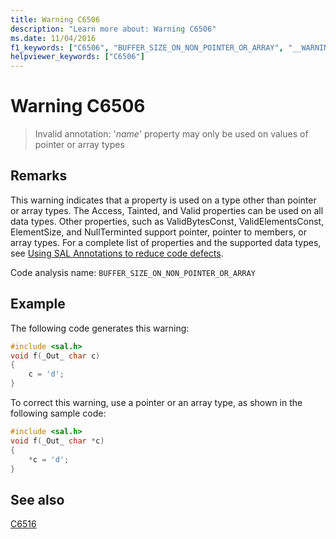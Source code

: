 ```yaml
---
title: Warning C6506
description: "Learn more about: Warning C6506"
ms.date: 11/04/2016
f1_keywords: ["C6506", "BUFFER_SIZE_ON_NON_POINTER_OR_ARRAY", "__WARNING_BUFFER_SIZE_ON_NON_POINTER_OR_ARRAY"]
helpviewer_keywords: ["C6506"]
---
```

# Warning C6506

> Invalid annotation: '*name*' property may only be used on values of pointer or array types

## Remarks

This warning indicates that a property is used on a type other than pointer or array types. The Access, Tainted, and Valid properties can be used on all data types. Other properties, such as ValidBytesConst, ValidElementsConst, ElementSize, and NullTerminted support pointer, pointer to members, or array types. For a complete list of properties and the supported data types, see [Using SAL Annotations to reduce code defects](using-sal-annotations-to-reduce-c-cpp-code-defects.md).

Code analysis name: `BUFFER_SIZE_ON_NON_POINTER_OR_ARRAY`

## Example

The following code generates this warning:

```cpp
#include <sal.h>
void f(_Out_ char c)
{
    c = 'd';
}
```

To correct this warning, use a pointer or an array type, as shown in the following sample code:

```cpp
#include <sal.h>
void f(_Out_ char *c)
{
    *c = 'd';
}
```

## See also

[C6516](../code-quality/c6516.md)
